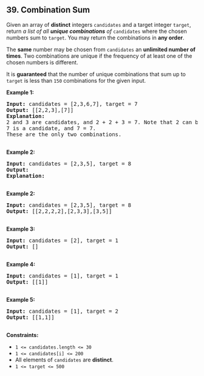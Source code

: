 ## 39. Combination Sum

Given an array of **distinct** integers `candidates` and a target integer `target`, return _a list of all **unique combinations** of_ `candidates` where the chosen numbers sum to `target`. You may return the combinations in **any order**.

The **same** number may be chosen from `candidates` an **unlimited number of times**. Two combinations are unique if the frequency of at least one of the chosen numbers is different.

It is **guaranteed** that the number of unique combinations that sum up to `target` is less than `150` combinations for the given input.

**Example 1:**

<pre>
<b>Input:</b> candidates = [2,3,6,7], target = 7
<b>Output:</b> [[2,2,3],[7]]
<b>Explanation:</b>
2 and 3 are candidates, and 2 + 2 + 3 = 7. Note that 2 can be used multiple times.
7 is a candidate, and 7 = 7.
These are the only two combinations.

</pre>

**Example 2:**

<pre>
<b>Input:</b> candidates = [2,3,5], target = 8
<b>Output:</b> 
<b>Explanation:</b> 

</pre>

**Example 2:**

<pre>
<b>Input:</b> candidates = [2,3,5], target = 8
<b>Output:</b> [[2,2,2,2],[2,3,3],[3,5]]

</pre>

**Example 3:**

<pre>
<b>Input:</b> candidates = [2], target = 1
<b>Output:</b> []

</pre>

**Example 4:**

<pre>
<b>Input:</b> candidates = [1], target = 1
<b>Output:</b> [[1]]

</pre>

**Example 5:**

<pre>
<b>Input:</b> candidates = [1], target = 2
<b>Output:</b> [[1,1]]

</pre>

**Constraints:**
- `1 <= candidates.length <= 30`
- `1 <= candidates[i] <= 200`
- All elements of `candidates` are **distinct**.
- `1 <= target <= 500`